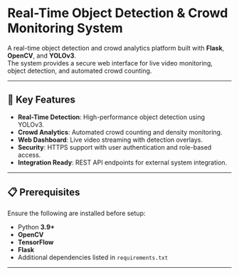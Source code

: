 # Real-Time Object Detection & Crowd Monitoring System

A real-time object detection and crowd analytics platform built with **Flask**, **OpenCV**, and **YOLOv3**.  
The system provides a secure web interface for live video monitoring, object detection, and automated crowd counting.  

---

## 🚀 Key Features
- **Real-Time Detection**: High-performance object detection using YOLOv3.  
- **Crowd Analytics**: Automated crowd counting and density monitoring.  
- **Web Dashboard**: Live video streaming with detection overlays.  
- **Security**: HTTPS support with user authentication and role-based access.  
- **Integration Ready**: REST API endpoints for external system integration.  

---

## 📋 Prerequisites
Ensure the following are installed before setup:
- Python **3.9+**  
- **OpenCV**  
- **TensorFlow**  
- **Flask**  
- Additional dependencies listed in `requirements.txt`  

---

